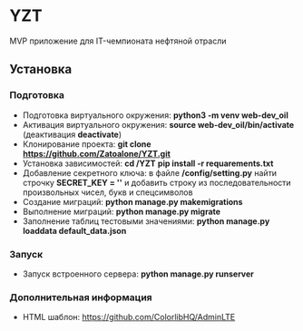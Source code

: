 # YZT

MVP приложение для IT-чемпионата нефтяной отрасли

## Установка
### Подготовка
* Подготовка виртуального окружения: **python3 -m venv web-dev_oil**
* Активация виртуального окружения: **source web-dev_oil/bin/activate** (деактивация **deactivate**)
* Клонирование проекта: **git clone https://github.com/Zatoalone/YZT.git**
* Установка зависимостей: **cd /YZT** **pip install -r requarements.txt**
* Добавление секретного ключа: в файле **/config/setting.py** найти строчку **SECRET_KEY = ''** и добавить строку из последовательности произвольных чисел, букв и спецсимволов
* Создание миграций: **python manage.py makemigrations**
* Выполнение миграций: **python manage.py migrate**
* Заполнение таблиц тестовыми значениями: **python manage.py loaddata default_data.json**

### Запуск
* Запуск встроенного сервера: **python manage.py runserver**

### Дополнительная информация
* HTML шаблон: https://github.com/ColorlibHQ/AdminLTE